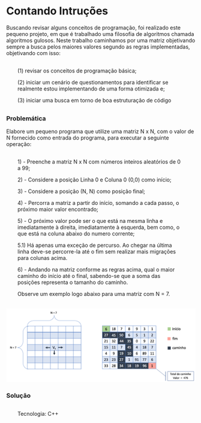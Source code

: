 # <b>Contando Intruções</b>
	
<p style="text-aling: center; ">Buscando revisar alguns conceitos de programação, foi realizado este pequeno projeto, em que é trabalhado uma filosofia de algoritmos chamada algoritmos gulosos. Neste trabalho caminhamos por uma matriz objetivando sempre a busca pelos maiores valores segundo as regras implementadas, objetivando com isso:</p>

<div style="margin: 30px 30px 30px 30px;"><p>(1) revisar os conceitos de programação básica;</p><p>(2) iniciar um cenário de questionamentos para identificar se realmente estou implementando de uma forma otimizada e; </p><p>(3) iniciar uma busca em torno de boa estruturação de código</p></div>

<h3>Problemática</h3>
<p>Elabore um pequeno programa que utilize uma matriz N x N, com o valor de N fornecido como entrada do programa, para executar a seguinte operação:</p>

<div style="margin: 30px 30px 30px 30px;"><p>1) - Preenche a matriz N x N com números inteiros aleatórios de 0 a 99;</p>
<p>2) - Considere a posição Linha 0 e Coluna 0 (0,0) como início;</p>
<p>3) - Considere a posição (N, N) como posição final;</p>
<p>4) - Percorra a matriz a partir do início, somando a cada passo, o próximo maior valor encontrado;</p>
<p>5) - O próximo valor pode ser o que está na mesma linha e imediatamente à direita, imediatamente à esquerda, bem como, o que está na coluna abaixo do numero corrente;</p>
<p>5.1) Há apenas uma exceção de percurso. Ao chegar na última linha deve-se percorre-la até o fim sem realizar mais migrações para colunas acima.</p>
<p>6) - Andando na matriz conforme as regras acima, qual o maior caminho do início até o final, sabendo-se que a soma das posições representa o tamanho do caminho.</p
<p>Observe um exemplo logo abaixo para uma matriz com N = 7.</p></div>

<img src="img/Exemplo.png"/>

<h3>Solução</h3>

 <div style="margin: 30px 30px 30px 30px;"><p>Tecnologia: C++</p></div>

